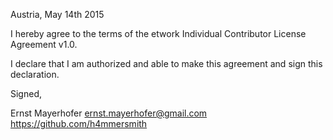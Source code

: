 Austria, May 14th 2015

I hereby agree to the terms of the etwork Individual Contributor License
Agreement v1.0.

I declare that I am authorized and able to make this agreement and sign this
declaration.

Signed,

Ernst Mayerhofer ernst.mayerhofer@gmail.com https://github.com/h4mmersmith
